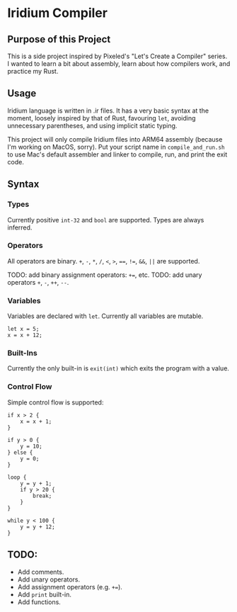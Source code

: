 # Iridium Compiler

## Purpose of this Project

This is a side project inspired by Pixeled's "Let's Create a Compiler" series. I wanted to learn a bit about assembly, learn about how compilers work, and practice my Rust.

## Usage

Iridium language is written in .ir files. It has a very basic syntax at the moment, loosely inspired by that of Rust, favouring `let`, avoiding unnecessary parentheses, and using implicit static typing.

This project will only compile Iridium files into ARM64 assembly (because I'm working on MacOS, sorry). Put your script name in `compile_and_run.sh` to use Mac's default assembler and linker to compile, run, and print the exit code.

## Syntax

### Types

Currently positive `int-32` and `bool` are supported. Types are always inferred.

### Operators

All operators are binary. `+`, `-`, `*`, `/`, `<`, `>`, `==`, `!=`, `&&`, `||` are supported.

TODO: add binary assignment operators: `+=`, etc.
TODO: add unary operators `+`, `-`, `++`, `--`.

### Variables

Variables are declared with `let`. Currently all variables are mutable.

```
let x = 5;
x = x + 12;
```

### Built-Ins

Currently the only built-in is `exit(int)` which exits the program with a value.

### Control Flow

Simple control flow is supported:

```
if x > 2 {
    x = x + 1;
}

if y > 0 {
    y = 10;
} else {
    y = 0;
}

loop {
    y = y + 1;
    if y > 20 {
        break;
    }
}

while y < 100 {
    y = y + 12;
}
```

## TODO:

- Add comments.
- Add unary operators.
- Add assignment operators (e.g. `+=`).
- Add `print` built-in.
- Add functions.
